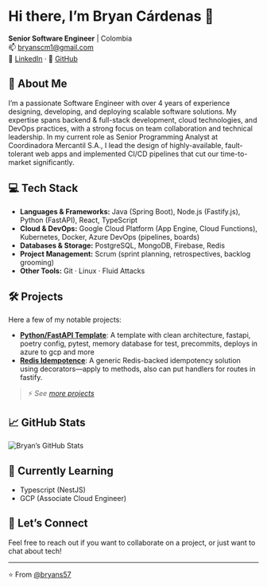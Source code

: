# Hi there, I’m Bryan Cárdenas 👋

**Senior Software Engineer** | Colombia  
📫 bryanscm1@gmail.com  
🔗 [LinkedIn](https://www.linkedin.com/in/bryan-steven-c%C3%A1rdenas-montoya-0855981a3/) · 🔗 [GitHub](https://github.com/bryans57)


## 🔭 About Me
I’m a passionate Software Engineer with over 4 years of experience designing, developing, and deploying scalable software solutions. My expertise spans backend & full-stack development, cloud technologies, and DevOps practices, with a strong focus on team collaboration and technical leadership. In my current role as Senior Programming Analyst at Coordinadora Mercantil S.A., I lead the design of highly-available, fault-tolerant web apps and implemented CI/CD pipelines that cut our time-to-market significantly.


## 💻 Tech Stack

- **Languages & Frameworks:** Java (Spring Boot), Node.js (Fastify.js), Python (FastAPI), React, TypeScript  
- **Cloud & DevOps:** Google Cloud Platform (App Engine, Cloud Functions), Kubernetes, Docker, Azure DevOps (pipelines, boards)  
- **Databases & Storage:** PostgreSQL, MongoDB, Firebase, Redis  
- **Project Management:** Scrum (sprint planning, retrospectives, backlog grooming)  
- **Other Tools:** Git · Linux · Fluid Attacks

## 🛠️ Projects

Here a few of my notable projects:

* **[Python/FastAPI Template](https://github.com/bryans57/template-python-fastapi)**: A template with clean architecture, fastapi, poetry config, pytest, memory database for test, precommits, deploys in azure to gcp and more
* **[Redis Idempotence](https://github.com/bryans57/redis-idempotence)**: A generic Redis-backed idempotency solution using decorators—apply to methods, also can put handlers for routes in fastify.

> ⚡ _See [more projects](https://github.com/bryans57?tab=repositories)_


## 📈 GitHub Stats

![Bryan’s GitHub Stats](https://github-readme-stats.vercel.app/api?username=bryans57&show_icons=true&theme=rose_pine)


## 🌱 Currently Learning

- Typescript (NestJS)
- GCP (Associate Cloud Engineer)


## 🤝 Let’s Connect

Feel free to reach out if you want to collaborate on a project, or just want to chat about tech!

---

⭐️ From [@bryans57](https://github.com/bryans57)
